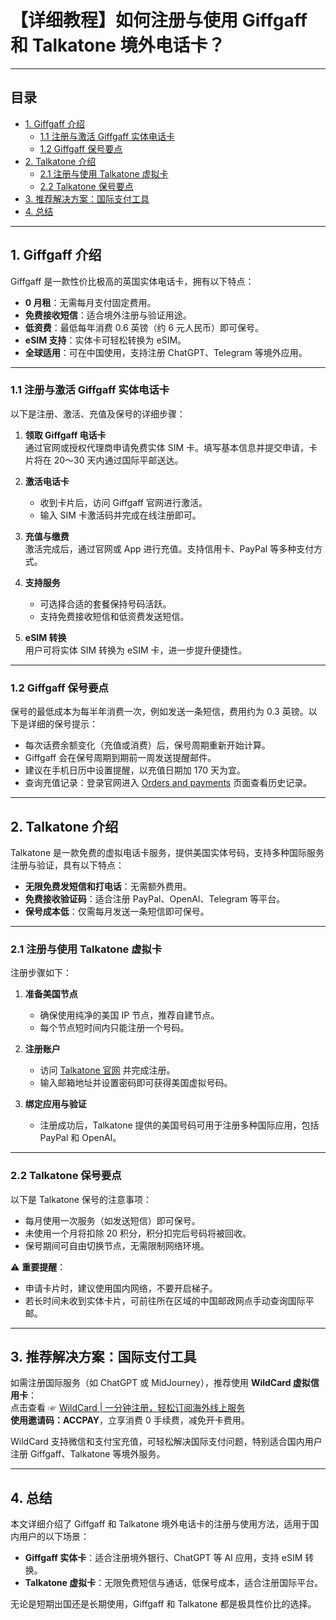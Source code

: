 # 【详细教程】如何注册与使用 Giffgaff 和 Talkatone 境外电话卡？

---

## 目录
- [1. Giffgaff 介绍](#1-giffgaff-介绍)
  - [1.1 注册与激活 Giffgaff 实体电话卡](#11-注册与激活-giffgaff-实体电话卡)
  - [1.2 Giffgaff 保号要点](#12-giffgaff-保号要点)
- [2. Talkatone 介绍](#2-talkatone-介绍)
  - [2.1 注册与使用 Talkatone 虚拟卡](#21-注册与使用-talkatone-虚拟卡)
  - [2.2 Talkatone 保号要点](#22-talkatone-保号要点)
- [3. 推荐解决方案：国际支付工具](#3-推荐解决方案国际支付工具)
- [4. 总结](#4-总结)

---

## 1. Giffgaff 介绍

Giffgaff 是一款性价比极高的英国实体电话卡，拥有以下特点：

- **0 月租**：无需每月支付固定费用。
- **免费接收短信**：适合境外注册与验证用途。
- **低资费**：最低每年消费 0.6 英镑（约 6 元人民币）即可保号。
- **eSIM 支持**：实体卡可轻松转换为 eSIM。
- **全球适用**：可在中国使用，支持注册 ChatGPT、Telegram 等境外应用。

---

### 1.1 注册与激活 Giffgaff 实体电话卡

以下是注册、激活、充值及保号的详细步骤：

1. **领取 Giffgaff 电话卡**  
   通过官网或授权代理商申请免费实体 SIM 卡。填写基本信息并提交申请，卡片将在 20～30 天内通过国际平邮送达。

2. **激活电话卡**  
   - 收到卡片后，访问 Giffgaff 官网进行激活。
   - 输入 SIM 卡激活码并完成在线注册即可。

3. **充值与缴费**  
   激活完成后，通过官网或 App 进行充值。支持信用卡、PayPal 等多种支付方式。

4. **支持服务**  
   - 可选择合适的套餐保持号码活跃。
   - 支持免费接收短信和低资费发送短信。

5. **eSIM 转换**  
   用户可将实体 SIM 转换为 eSIM 卡，进一步提升便捷性。

---

### 1.2 Giffgaff 保号要点

保号的最低成本为每半年消费一次，例如发送一条短信，费用约为 0.3 英镑。以下是详细的保号提示：

- 每次话费余额变化（充值或消费）后，保号周期重新开始计算。
- Giffgaff 会在保号周期到期前一周发送提醒邮件。
- 建议在手机日历中设置提醒，以充值日期加 170 天为宜。
- 查询充值记录：登录官网进入 [Orders and payments](https://www.giffgaff.com/profile/payment-details) 页面查看历史记录。

---

## 2. Talkatone 介绍

Talkatone 是一款免费的虚拟电话卡服务，提供美国实体号码，支持多种国际服务注册与验证，具有以下特点：

- **无限免费发短信和打电话**：无需额外费用。
- **免费接收验证码**：适合注册 PayPal、OpenAI、Telegram 等平台。
- **保号成本低**：仅需每月发送一条短信即可保号。

---

### 2.1 注册与使用 Talkatone 虚拟卡

注册步骤如下：

1. **准备美国节点**  
   - 确保使用纯净的美国 IP 节点，推荐自建节点。
   - 每个节点短时间内只能注册一个号码。

2. **注册账户**  
   - 访问 [Talkatone 官网](https://www.talkatone.com/) 并完成注册。
   - 输入邮箱地址并设置密码即可获得美国虚拟号码。

3. **绑定应用与验证**  
   - 注册成功后，Talkatone 提供的美国号码可用于注册多种国际应用，包括 PayPal 和 OpenAI。

---

### 2.2 Talkatone 保号要点

以下是 Talkatone 保号的注意事项：

- 每月使用一次服务（如发送短信）即可保号。
- 未使用一个月将扣除 20 积分，积分扣完后号码将被回收。
- 保号期间可自由切换节点，无需限制网络环境。

⚠️ **重要提醒**：
- 申请卡片时，建议使用国内网络，不要开启梯子。
- 若长时间未收到实体卡片，可前往所在区域的中国邮政网点手动查询国际平邮。

---

## 3. 推荐解决方案：国际支付工具

如需注册国际服务（如 ChatGPT 或 MidJourney），推荐使用 **WildCard 虚拟信用卡**：  
点击查看 ☞ [WildCard | 一分钟注册，轻松订阅海外线上服务](https://bit.ly/bewildcard)  
**使用邀请码：ACCPAY**，立享消费 0 手续费，减免开卡费用。

WildCard 支持微信和支付宝充值，可轻松解决国际支付问题，特别适合国内用户注册 Giffgaff、Talkatone 等境外服务。

---

## 4. 总结

本文详细介绍了 Giffgaff 和 Talkatone 境外电话卡的注册与使用方法，适用于国内用户的以下场景：

- **Giffgaff 实体卡**：适合注册境外银行、ChatGPT 等 AI 应用，支持 eSIM 转换。
- **Talkatone 虚拟卡**：无限免费短信与通话，低保号成本，适合注册国际平台。

无论是短期出国还是长期使用，Giffgaff 和 Talkatone 都是极具性价比的选择。
